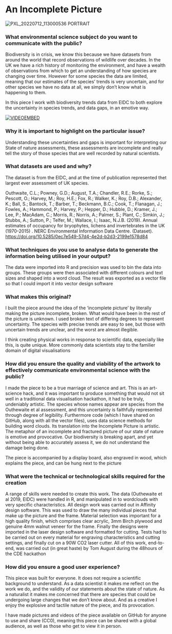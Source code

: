 # An Incomplete Picture

![PXL_20220712_113000536 PORTRAIT](https://user-images.githubusercontent.com/3987564/178492550-98788925-2e63-4dec-b32a-87ec05999326.jpg)

### What environmental science subject do you want to communicate with the public? 

Biodiversity is in crisis, we know this because we have datasets from around the world that record observations of wildlife over decades. In the UK we have a rich history of monitoring the environment, and have a wealth of observations from which to get an understanding of how species are changing over time. However for some species the data are limited, meaning that our estimates of the species’ trends is very uncertain, and for other species we have no data at all, we simply don’t know what is happening to them.

In this piece I work with biodiversity trends data from EIDC to both explore the uncertainty in species trends, and data gaps, in an emotive way.

[![VIDEOEMBED](https://user-images.githubusercontent.com/3987564/178518353-b2667fe8-86fb-4bb6-a9da-c5c38fe5aea4.png)](https://www.youtube.com/watch?v=haMQJ0bhzJY)

### Why it is important to highlight on the particular issue? 

Understanding these uncertainties and gaps is important for interpreting our State of nature assessments, these assessments are incomplete and really tell the story of those species that are well recorded by natural scientists. 

###	What datasets are used and why?
The dataset is from the EIDC, and at the time of publication represented thet largest ever assessment of UK species. 

Outhwaite, C.L.; Powney, G.D.; August, T.A.; Chandler, R.E.; Rorke, S.; Pescott, O.; Harvey, M.; Roy, H.E.; Fox, R.; Walker, K.; Roy, D.B.; Alexander, K.; Ball, S.; Bantock, T.; Barber, T.; Beckmann, B.C.; Cook, T.; Flanagan, J.; Fowles, A.; Hammond, P.; Harvey, P.; Hepper, D.; Hubble, D.; Kramer, J.; Lee, P.; MacAdam, C.; Morris, R.; Norris, A.; Palmer, S.; Plant, C.; Simkin, J.; Stubbs, A.; Sutton, P.; Telfer, M.; Wallace, I.; Isaac, N.J.B. (2019). Annual estimates of occupancy for bryophytes, lichens and invertebrates in the UK (1970-2015) . NERC Environmental Information Data Centre. (Dataset). https://doi.org/10.5285/0ec7e549-57d4-4e2d-b2d3-2199e1578d84

### What techniques do you use to analyse data to generate the information being utilised in your output?

The data were imported into R and precision was used to bin the data into groups. These groups were then associated with different colours and text sizes and shaped into a word cloud. The result was exported as a vector file so that I could import it into vector design software

### What makes this original?

I built the piece around the idea of the ‘incomplete picture’ by literally making the picture incomplete, broken. What would have been in the rest of the picture is unknown. I used broken text of differing degrees to represent uncertainty. The species with precise trends are easy to see, but those with uncertain trends are unclear, and the worst are almost illegible.

I think creating physical works in response to scientific data, especially like this, is quite unique. More commonly data scientists stay to the familier domain of digital visualisations

### How did you ensure the quality and viability of the artwork to effectively communicate environmental science with the public?

I made the piece to be a true marriage of science and art. This is an art-science hack, and it was important to produce something that would not sit well in a traditional data visualisation hackathon, it had to be truly, undeniably artistic. The species whose names appear are species from the Outhewaite et al assessment, and this uncertainty is faithfully represented through degree of legibility. Furthermore code (which I have shared on GitHub, along with all the vector files), uses data science methods for building word clouds. Its translation into the Incomplete Picture is artistic. The metaphor of an incomplete and fractured picture of our state of nature is emotive and provocative. Our biodiversity is breaking apart, and yet without being able to accurately assess it, we do not understand the damage being done.

The piece is accompanied by a display board, also engraved in wood, which explains the piece, and can be hung next to the picture 

### What were the technical or technological skills required for the creation

A range of skills were needed to create this work. The data (Outhewaite et al 2019, EIDC) were handled in R, and manipulated in to wordclouds with very specific characteristics. All design work was carried out in Affinity design software. This was used to draw the many individual pieces that make up the picture and the frame. Material selection was important for a high quality finish, which comprises clear acrylic, 3mm Birch plywood and genuine 4mm walnut veneer for the frame. Finally the designs were imported in the laser design software and formatted for cutting. Tests had to be carried out on every material for engraving characteristics and cutting settings, and finally cut on a 90W CO2 laser cutter. All of this work, end-to-end, was carried out (in great haste) by Tom August during the 48hours of the CDE hackathon

### How did you ensure a good user experience?

This piece was built for everyone. It does not require a scientific background to understand. As a data scientist it makes me reflect on the work we do, and the validity of our statements about the state of nature. As a naturalist it makes me concerned that there are species that could be undergoing large changes that we don’t know about. And as a creative I enjoy the explosive and tactile nature of the piece, and its provocation. 

I have made pictures and videos of the piece available on GitHub for anyone to use and share (CC0), meaning this piece can be shared with a global audience, as well as those who get to view it in person.
